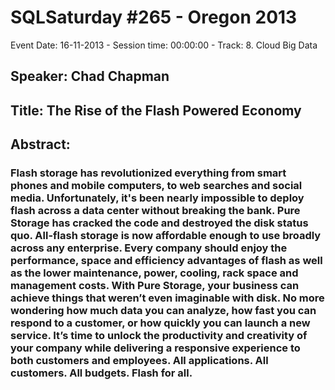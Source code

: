 # SQLSaturday #265 - Oregon 2013
Event Date: 16-11-2013 - Session time: 00:00:00 - Track: 8. Cloud  Big Data
## Speaker: Chad  Chapman
## Title: The Rise of the Flash Powered Economy
## Abstract:
### Flash storage has revolutionized everything from smart phones and mobile computers, to web searches and social media. Unfortunately, it's been nearly impossible to deploy flash across a data center without breaking the bank. Pure Storage has cracked the code and destroyed the disk status quo. All-flash storage is now affordable enough to use broadly across any enterprise. Every company should enjoy the performance, space and efficiency advantages of flash as well as the lower maintenance, power, cooling, rack space and management costs. With Pure Storage, your business can achieve things that weren’t even imaginable with disk. No more wondering how much data you can analyze, how fast you can respond to a customer, or how quickly you can launch a new service. It’s time to unlock the productivity and creativity of your company while delivering a responsive experience to both customers and employees. All applications. All customers. All budgets. Flash for all.
